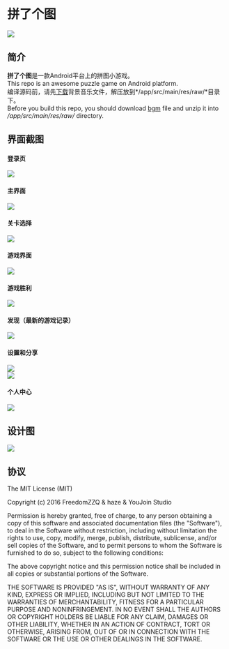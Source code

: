 # 拼了个图  
![](http://7vzrj0.com1.z0.glb.clouddn.com/puzzle_logo.png?imageView/2/w/400)

## 简介
**拼了个图**是一款Android平台上的拼图小游戏。  
This repo is an awesome puzzle game on Android platform.  
编译源码前，请先[下载](http://7vzrj0.com1.z0.glb.clouddn.com/puzzlebgm.rar)背景音乐文件，解压放到*/app/src/main/res/raw/*目录下。  
Before you build this repo, you should download [bgm](http://7vzrj0.com1.z0.glb.clouddn.com/puzzlebgm.rar) file and unzip it into */app/src/main/res/raw/* directory.
## 界面截图
#### 登录页  
![](http://7vzrj0.com1.z0.glb.clouddn.com/puzzle_login.png?imageView/2/w/400)  
#### 主界面  
![](http://7vzrj0.com1.z0.glb.clouddn.com/puzzle_main.png?imageView/2/w/400)
#### 关卡选择  
![](http://7vzrj0.com1.z0.glb.clouddn.com/puzzle_choosepic.png?imageView/2/w/400)
#### 游戏界面
![](http://7vzrj0.com1.z0.glb.clouddn.com/puzzle_game.png?imageView/2/w/400)
#### 游戏胜利
![](http://7vzrj0.com1.z0.glb.clouddn.com/puzzle_success.png?imageView/2/w/400)
#### 发现（最新的游戏记录）
![](http://7vzrj0.com1.z0.glb.clouddn.com/puzzle_ground.png?imageView/2/w/400)
#### 设置和分享
![](http://7vzrj0.com1.z0.glb.clouddn.com/puzzle_setting.png?imageView/2/w/400)  
![](http://7vzrj0.com1.z0.glb.clouddn.com/puzzle_share.png?imageView/2/w/400)
#### 个人中心
![](http://7vzrj0.com1.z0.glb.clouddn.com/puzzle_person.png?imageView/2/w/400)

## 设计图
![](http://7vzrj0.com1.z0.glb.clouddn.com/puzzle_design.jpg?imageView/2/w/800)

## 协议  
The MIT License (MIT)

Copyright (c) 2016 FreedomZZQ & haze & YouJoin Studio

Permission is hereby granted, free of charge, to any person obtaining a copy
of this software and associated documentation files (the "Software"), to deal
in the Software without restriction, including without limitation the rights
to use, copy, modify, merge, publish, distribute, sublicense, and/or sell
copies of the Software, and to permit persons to whom the Software is
furnished to do so, subject to the following conditions:

The above copyright notice and this permission notice shall be included in all
copies or substantial portions of the Software.

THE SOFTWARE IS PROVIDED "AS IS", WITHOUT WARRANTY OF ANY KIND, EXPRESS OR
IMPLIED, INCLUDING BUT NOT LIMITED TO THE WARRANTIES OF MERCHANTABILITY,
FITNESS FOR A PARTICULAR PURPOSE AND NONINFRINGEMENT. IN NO EVENT SHALL THE
AUTHORS OR COPYRIGHT HOLDERS BE LIABLE FOR ANY CLAIM, DAMAGES OR OTHER
LIABILITY, WHETHER IN AN ACTION OF CONTRACT, TORT OR OTHERWISE, ARISING FROM,
OUT OF OR IN CONNECTION WITH THE SOFTWARE OR THE USE OR OTHER DEALINGS IN THE
SOFTWARE.

